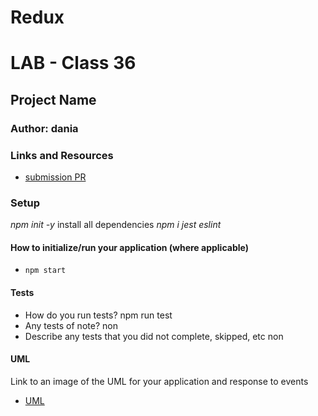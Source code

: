 # Redux
# LAB - Class 36

## Project Name

### Author: dania

### Links and Resources

- [submission PR](https://github.com/401-advanced-javascript-dania/Redux/pull/1)


### Setup
*npm init -y*
install all dependencies *npm i jest eslint*
#### How to initialize/run your application (where applicable)

- `npm start`

#### Tests

- How do you run tests?
npm run test
- Any tests of note?
non
- Describe any tests that you did not complete, skipped, etc
non
#### UML

Link to an image of the UML for your application and response to events
- [UML]()

